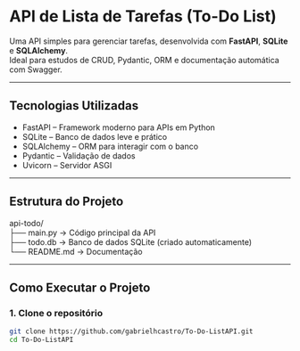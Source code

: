 # API de Lista de Tarefas (To-Do List)

Uma API simples para gerenciar tarefas, desenvolvida com **FastAPI**, **SQLite** e **SQLAlchemy**.  
Ideal para estudos de CRUD, Pydantic, ORM e documentação automática com Swagger.

---

## Tecnologias Utilizadas
- FastAPI – Framework moderno para APIs em Python  
- SQLite – Banco de dados leve e prático  
- SQLAlchemy – ORM para interagir com o banco  
- Pydantic – Validação de dados  
- Uvicorn – Servidor ASGI  

---

## Estrutura do Projeto

api-todo/  
 ├── main.py          → Código principal da API  
 ├── todo.db          → Banco de dados SQLite (criado automaticamente)  
 └── README.md        → Documentação  

---

## Como Executar o Projeto

### 1. Clone o repositório
```bash
git clone https://github.com/gabrielhcastro/To-Do-ListAPI.git
cd To-Do-ListAPI
